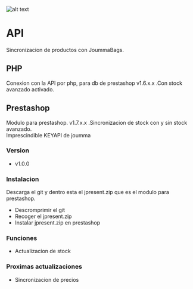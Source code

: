 ![alt text](https://joumma.com/shop/image/catalog/logo.png)

# API
Sincronizacion de productos con JoummaBags.

## PHP
Conexion con la API por php, para db de prestashop v1.6.x.x .Con stock avanzado activado.

## Prestashop
Modulo para prestashop. v1.7.x.x .Sincronizacion de stock con y sin stock avanzado.
<br />
Imprescindible KEYAPI de joumma

### Version
* v1.0.0

### Instalacion
Descarga el git y dentro esta el jpresent.zip que es el modulo para prestashop.

* Descromprimir el git
* Recoger el jpresent.zip
* Instalar jpresent.zip en prestashop

### Funciones
* Actualizacion de stock

### Proximas actualizaciones
* Sincronizacion de precios
